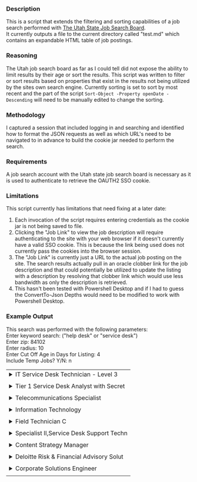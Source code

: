 ### Description  
This is a script that extends the filtering and sorting capabilities of a job search performed with [The Utah State Job Search Board](https://jobs.utah.gov).  
It currently outputs a file to the current directory called "test.md" which contains an expandable HTML table of job postings.  

### Reasoning  
The Utah job search board as far as I could tell did not expose the ability to limit results by their age or sort the results.  This script was written to filter or sort results based on properties that exist in the results not being utilized by the sites own search engine.  Currently sorting is set to sort by most recent and the part of the script `Sort-Object -Property openDate -Descending` will need to be manually edited to change the sorting.  

### Methodology  
I captured a session that included logging in and searching and identified how to format the JSON requests as well as which URL's need to be navigated to in advance to build the cookie jar needed to perform the search.  

### Requirements  
A job search account with the Utah state job search board is necessary as it is used to authenticate to retrieve the OAUTH2 SSO cookie.  

### Limitations  
This script currently has limitations that need fixing at a later date:  
1. Each invocation of the script requires entering credentials as the cookie jar is not being saved to file.  
2. Clicking the "Job Link" to view the job description will require authenticating to the site with your web browser if it doesn't currently have a valid SSO cookie.  This is because the link being used does not currently pass the cookies into the browser session.  
3. The "Job Link" is currently just a URL to the actual job posting on the site.  The search results actually pull in an oracle clobber link for the job description and that could potentially be utilized to update the listing with a description by resolving that clobber link which would use less bandwidth as only the description is retrieved.  
4. This hasn't been tested with Powershell Desktop and if I had to guess the ConvertTo-Json Depths would need to be modified to work with Powershell Desktop.  

### Example Output  
This search was performed with the following parameters:  
Enter keyword search: ("help desk" or "service desk")  
Enter zip: 84102  
Enter radius: 10  
Enter Cut Off Age in Days for Listing: 4  
Include Temp Jobs? Y/N: n  
<table><tr><td>
<details>
<summary style="font-size:16px">IT Service Desk Technician - Level 3</summary>

<table> <tr><td>Link:</td><td><a href="https://jobs.utah.gov/jsp/utjobs/single-job?j=7924463">Job Link</a></td></tr> <tr><td>City:</td><td>SALT LAKE CITY</td></tr> <tr><td>OpenDate:</td><td>2022-08-01</td></tr> <tr><td>Employer:</td><td>Inline Plastics</td></tr> <tr><td>Industry:</td><td>Computer</td></tr> <tr><td>Distance:</td><td>3</td></tr> <tr><td>CloseDate:</td><td></td></tr> <tr><td>Remote:</td><td>N</td></tr> </table>
</details>
<tr><td> <tr><td>
<details>
<summary style="font-size:16px">Tier 1 Service Desk Analyst with Secret </summary>

<table> <tr><td>Link:</td><td><a href="https://jobs.utah.gov/jsp/utjobs/single-job?j=7920953">Job Link</a></td></tr> <tr><td>City:</td><td>SALT LAKE CITY</td></tr> <tr><td>OpenDate:</td><td>2022-07-31</td></tr> <tr><td>Employer:</td><td>Deloitte</td></tr> <tr><td>Industry:</td><td>Computer</td></tr> <tr><td>Distance:</td><td>3</td></tr> <tr><td>CloseDate:</td><td></td></tr> <tr><td>Remote:</td><td>N</td></tr> </table>
</details>
<tr><td> <tr><td>
<details>
<summary style="font-size:16px">Telecommunications Specialist</summary>

<table> <tr><td>Link:</td><td><a href="https://jobs.utah.gov/jsp/utjobs/single-job?j=7921353">Job Link</a></td></tr> <tr><td>City:</td><td>SALT LAKE CITY</td></tr> <tr><td>OpenDate:</td><td>2022-07-31</td></tr> <tr><td>Employer:</td><td>Utah Retirement Systems</td></tr> <tr><td>Industry:</td><td>Computer</td></tr> <tr><td>Distance:</td><td>3</td></tr> <tr><td>CloseDate:</td><td></td></tr> <tr><td>Remote:</td><td>N</td></tr> </table>
</details>
<tr><td> <tr><td>
<details>
<summary style="font-size:16px">Information Technology</summary>

<table> <tr><td>Link:</td><td><a href="https://jobs.utah.gov/jsp/utjobs/single-job?j=7916233">Job Link</a></td></tr> <tr><td>City:</td><td>SALT LAKE CITY</td></tr> <tr><td>OpenDate:</td><td>2022-07-30</td></tr> <tr><td>Employer:</td><td>BHI Energy</td></tr> <tr><td>Industry:</td><td>Management</td></tr> <tr><td>Distance:</td><td>3</td></tr> <tr><td>CloseDate:</td><td></td></tr> <tr><td>Remote:</td><td>N</td></tr> </table>
</details>
<tr><td> <tr><td>
<details>
<summary style="font-size:16px">Field Technician C</summary>

<table> <tr><td>Link:</td><td><a href="https://jobs.utah.gov/jsp/utjobs/single-job?j=7911265">Job Link</a></td></tr> <tr><td>City:</td><td>SALT LAKE CITY</td></tr> <tr><td>OpenDate:</td><td>2022-07-29</td></tr> <tr><td>Employer:</td><td>L3Harris</td></tr> <tr><td>Industry:</td><td>Sciences</td></tr> <tr><td>Distance:</td><td>3</td></tr> <tr><td>CloseDate:</td><td></td></tr> <tr><td>Remote:</td><td>N</td></tr> </table>
</details>
<tr><td> <tr><td>
<details>
<summary style="font-size:16px">Specialist II,Service Desk Support Techn</summary>

<table> <tr><td>Link:</td><td><a href="https://jobs.utah.gov/jsp/utjobs/single-job?j=7912841">Job Link</a></td></tr> <tr><td>City:</td><td>SALT LAKE CITY</td></tr> <tr><td>OpenDate:</td><td>2022-07-29</td></tr> <tr><td>Employer:</td><td>SitusAMC</td></tr> <tr><td>Industry:</td><td>Computer</td></tr> <tr><td>Distance:</td><td>3</td></tr> <tr><td>CloseDate:</td><td></td></tr> <tr><td>Remote:</td><td>N</td></tr> </table>
</details>
<tr><td> <tr><td>
<details>
<summary style="font-size:16px">Content Strategy Manager</summary>

<table> <tr><td>Link:</td><td><a href="https://jobs.utah.gov/jsp/utjobs/single-job?j=7912609">Job Link</a></td></tr> <tr><td>City:</td><td>SALT LAKE CITY</td></tr> <tr><td>OpenDate:</td><td>2022-07-29</td></tr> <tr><td>Employer:</td><td>Meta</td></tr> <tr><td>Industry:</td><td>Management</td></tr> <tr><td>Distance:</td><td>3</td></tr> <tr><td>CloseDate:</td><td></td></tr> <tr><td>Remote:</td><td>N</td></tr> </table>
</details>
<tr><td> <tr><td>
<details>
<summary style="font-size:16px">Deloitte Risk & Financial Advisory Solut</summary>

<table> <tr><td>Link:</td><td><a href="https://jobs.utah.gov/jsp/utjobs/single-job?j=7910527">Job Link</a></td></tr> <tr><td>City:</td><td>SALT LAKE CITY</td></tr> <tr><td>OpenDate:</td><td>2022-07-29</td></tr> <tr><td>Employer:</td><td>Deloitte</td></tr> <tr><td>Industry:</td><td>Business/Finance</td></tr> <tr><td>Distance:</td><td>3</td></tr> <tr><td>CloseDate:</td><td></td></tr> <tr><td>Remote:</td><td>N</td></tr> </table>
</details>
<tr><td> <tr><td>
<details>
<summary style="font-size:16px">Corporate Solutions Engineer</summary>

<table> <tr><td>Link:</td><td><a href="https://jobs.utah.gov/jsp/utjobs/single-job?j=7907431">Job Link</a></td></tr> <tr><td>City:</td><td>SALT LAKE CITY</td></tr> <tr><td>OpenDate:</td><td>2022-07-28</td></tr> <tr><td>Employer:</td><td>GLACIER BANCORP, INC</td></tr> <tr><td>Industry:</td><td>Computer</td></tr> <tr><td>Distance:</td><td>2</td></tr> <tr><td>CloseDate:</td><td>2022-08-27</td></tr> <tr><td>Remote:</td><td>N</td></tr> </table>
</details>
<tr><td></table>
